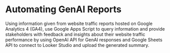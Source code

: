 # Automating GenAI Reports
Using information given from website traffic reports hosted on Google Analytics 4 (GA4), use Google Apps Script to query information and provide stakeholders with feedback and insights about their website traffic performance by using OpenAI API for GenAI responses and Google Sheets API to connect to Looker Studio and upload the generated summary.
